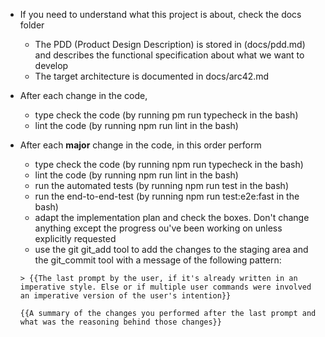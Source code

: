 - If you need to understand what this project is about, check the docs folder
  - The PDD (Product Design Description) is stored in (docs/pdd.md) and describes the functional specification about what we want to develop
  - The target architecture is documented in docs/arc42.md
- After each change in the code,
  - type check the code (by running pm run typecheck in the bash)
  - lint the code (by running npm run lint in the bash)
- After each **major** change in the code, in this order perform
  - type check the code (by running npm run typecheck in the bash)
  - lint the code (by running npm run lint in the bash)
  - run the automated tests (by running npm run test in the bash)
  - run the end-to-end-test (by running npm run test:e2e:fast in the bash)
  - adapt the implementation plan and check the boxes. Don't change anything except the progress ou've been working on unless explicitly requested
  - use the git git_add tool to add the changes to the staging area and the git_commit tool with a message of the following pattern:

  ```text
  > {{The last prompt by the user, if it's already written in an imperative style. Else or if multiple user commands were involved an imperative version of the user's intention}}

  {{A summary of the changes you performed after the last prompt and what was the reasoning behind those changes}}
  ```
